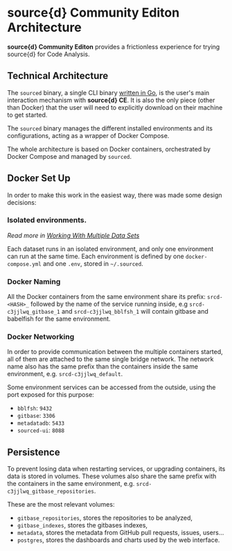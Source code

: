 #  source{d} Community Editon Architecture

**source{d} Community Editon** provides a frictionless experience for trying
source{d} for Code Analysis.


## Technical Architecture

The `sourced` binary, a single CLI binary [written in Go](../../cmd/sourced/main.go),
is the user's main interaction mechanism with **source{d} CE**.
It is also the only piece (other than Docker) that the user will need to explicitly
download on their machine to get started.

The `sourced` binary manages the different installed environments and its
configurations, acting as a wrapper of Docker Compose.

The whole architecture is based on Docker containers, orchestrated by Docker Compose
and managed by `sourced`.


## Docker Set Up

In order to make this work in the easiest way, there was made some design decisions:

### Isolated environments.

_Read more in [Working With Multiple Data Sets](../usage/multiple-datasets.md)_

Each dataset runs in an isolated environment, and only one environment can run
at the same time.
Each environment is defined by one `docker-compose.yml` and one `.env`, stored
in `~/.sourced`.

### Docker Naming

All the Docker containers from the same environment share its prefix:
`srcd-<HASH>_` followed by the name of the service running inside, e.g
`srcd-c3jjlwq_gitbase_1` and `srcd-c3jjlwq_bblfsh_1` will contain gitbase and
babelfish for the same environment.

### Docker Networking

In order to provide communication between the multiple containers started, all of
them are attached to the same single bridge network. The network name also has
the same prefix than the containers inside the same environment, e.g.
`srcd-c3jjlwq_default`.

Some environment services can be accessed from the outside, using the port exposed
for this purpose:
- `bblfsh`: `9432`
- `gitbase`: `3306`
- `metadatadb`: `5433`
- `sourced-ui`: `8088`

## Persistence

To prevent losing data when restarting services, or upgrading containers, its data
is stored in volumes. These volumes also share the same prefix with the containers
in the same environment, e.g. `srcd-c3jjlwq_gitbase_repositories`.

These are the most relevant volumes:
- `gitbase_repositories`, stores the repositories to be analyzed,
- `gitbase_indexes`, stores the gitbases indexes,
- `metadata`, stores the metadata from GitHub pull requests, issues, users...
- `postgres`, stores the dashboards and charts used by the web interface.

